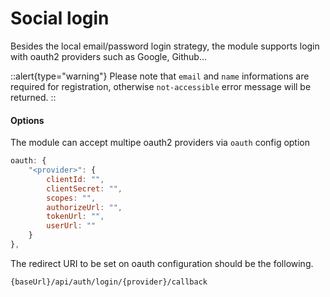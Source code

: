 # Social login

Besides the local email/password login strategy, the module supports login with oauth2 providers such as Google, Github...

::alert{type="warning"}
Please note that `email` and `name` informations are required for registration, otherwise `not-accessible` error message will be returned.
::

#### Options

The module can accept multipe oauth2 providers via `oauth` config option

```js
oauth: {
    "<provider>": {
        clientId: "",
        clientSecret: "",
        scopes: "",
        authorizeUrl: "",
        tokenUrl: "",
        userUrl: ""
    }
},
```

The redirect URI to be set on oauth configuration should be the following.

```bash
{baseUrl}/api/auth/login/{provider}/callback
```
